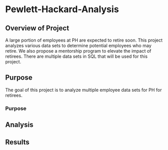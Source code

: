# Pewlett-Hackard-Analysis

## Overview of Project
A large portion of employees at PH are expected to retire soon. This project analyzes various data sets to determine potential employees who may retire. We also propose a mentorship program to elevate the impact of retirees. There are multiple data sets in SQL that will be used for this project.

## Purpose
The goal of this project is to analyze multiple employee data sets for PH for retirees. 

### Purpose

## Analysis

## Results
